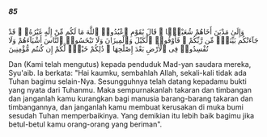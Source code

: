 ##### 85

<span class="ayah">وَإِلَىٰ مَدْيَنَ أَخَاهُمْ شُعَيْبًۭا ۗ قَالَ يَٰقَوْمِ ٱعْبُدُوا۟ ٱللَّهَ مَا لَكُم مِّنْ إِلَٰهٍ غَيْرُهُۥ ۖ قَدْ جَآءَتْكُم بَيِّنَةٌۭ مِّن رَّبِّكُمْ ۖ فَأَوْفُوا۟ ٱلْكَيْلَ وَٱلْمِيزَانَ وَلَا تَبْخَسُوا۟ ٱلنَّاسَ أَشْيَآءَهُمْ وَلَا تُفْسِدُوا۟ فِى ٱلْأَرْضِ بَعْدَ إِصْلَٰحِهَا ۚ ذَٰلِكُمْ خَيْرٌۭ لَّكُمْ إِن كُنتُم مُّؤْمِنِينَ</span>

<span class="ayah_translation">Dan (Kami telah mengutus) kepada penduduk Mad-yan saudara mereka, Syu'aib. Ia berkata: "Hai kaumku, sembahlah Allah, sekali-kali tidak ada Tuhan bagimu selain-Nya. Sesungguhnya telah datang kepadamu bukti yang nyata dari Tuhanmu. Maka sempurnakanlah takaran dan timbangan dan janganlah kamu kurangkan bagi manusia barang-barang takaran dan timbangannya, dan janganlah kamu membuat kerusakan di muka bumi sesudah Tuhan memperbaikinya. Yang demikian itu lebih baik bagimu jika betul-betul kamu orang-orang yang beriman".</span>
